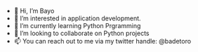 - 👋 Hi, I’m Bayo
- 👀 I’m interested in application development.
- 🌱 I’m currently learning Python Prgramming
- 💞️ I’m looking to collaborate on Python projects
- 📫 You can reach out to me via my twitter handle: @badetoro

<!---
badetoro-tech/badetoro-tech is a ✨ special ✨ repository because its `README.md` (this file) appears on your GitHub profile.
You can click the Preview link to take a look at your changes.
--->
